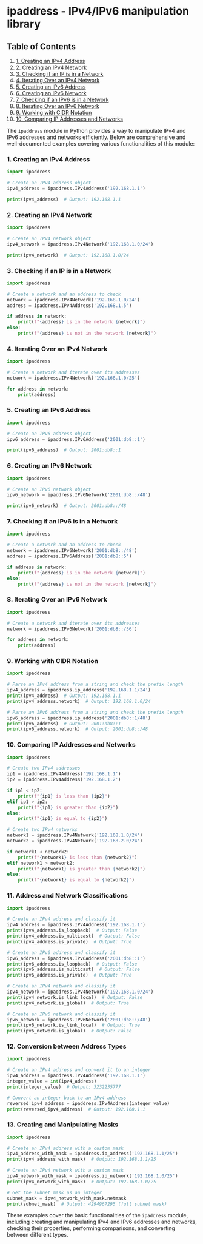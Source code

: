 # ipaddress - IPv4/IPv6 manipulation library
## Table of Contents

1. [1. Creating an IPv4 Address](#1-creating-an-ipv4-address)
2. [2. Creating an IPv4 Network](#2-creating-an-ipv4-network)
3. [3. Checking if an IP is in a Network](#3-checking-if-an-ip-is-in-a-network)
4. [4. Iterating Over an IPv4 Network](#4-iterating-over-an-ipv4-network)
5. [5. Creating an IPv6 Address](#5-creating-an-ipv6-address)
6. [6. Creating an IPv6 Network](#6-creating-an-ipv6-network)
7. [7. Checking if an IPv6 is in a Network](#7-checking-if-an-ipv6-is-in-a-network)
8. [8. Iterating Over an IPv6 Network](#8-iterating-over-an-ipv6-network)
9. [9. Working with CIDR Notation](#9-working-with-cidr-notation)
10. [10. Comparing IP Addresses and Networks](#10-comparing-ip-addresses-and-networks)



The `ipaddress` module in Python provides a way to manipulate IPv4 and IPv6 addresses and networks efficiently. Below are comprehensive and well-documented examples covering various functionalities of this module:

### 1. Creating an IPv4 Address

```python
import ipaddress

# Create an IPv4 address object
ipv4_address = ipaddress.IPv4Address('192.168.1.1')

print(ipv4_address)  # Output: 192.168.1.1
```

### 2. Creating an IPv4 Network

```python
import ipaddress

# Create an IPv4 network object
ipv4_network = ipaddress.IPv4Network('192.168.1.0/24')

print(ipv4_network)  # Output: 192.168.1.0/24
```

### 3. Checking if an IP is in a Network

```python
import ipaddress

# Create a network and an address to check
network = ipaddress.IPv4Network('192.168.1.0/24')
address = ipaddress.IPv4Address('192.168.1.5')

if address in network:
    print(f"{address} is in the network {network}")
else:
    print(f"{address} is not in the network {network}")
```

### 4. Iterating Over an IPv4 Network

```python
import ipaddress

# Create a network and iterate over its addresses
network = ipaddress.IPv4Network('192.168.1.0/25')

for address in network:
    print(address)
```

### 5. Creating an IPv6 Address

```python
import ipaddress

# Create an IPv6 address object
ipv6_address = ipaddress.IPv6Address('2001:db8::1')

print(ipv6_address)  # Output: 2001:db8::1
```

### 6. Creating an IPv6 Network

```python
import ipaddress

# Create an IPv6 network object
ipv6_network = ipaddress.IPv6Network('2001:db8::/48')

print(ipv6_network)  # Output: 2001:db8::/48
```

### 7. Checking if an IPv6 is in a Network

```python
import ipaddress

# Create a network and an address to check
network = ipaddress.IPv6Network('2001:db8::/48')
address = ipaddress.IPv6Address('2001:db8::5')

if address in network:
    print(f"{address} is in the network {network}")
else:
    print(f"{address} is not in the network {network}")
```

### 8. Iterating Over an IPv6 Network

```python
import ipaddress

# Create a network and iterate over its addresses
network = ipaddress.IPv6Network('2001:db8::/56')

for address in network:
    print(address)
```

### 9. Working with CIDR Notation

```python
import ipaddress

# Parse an IPv4 address from a string and check the prefix length
ipv4_address = ipaddress.ip_address('192.168.1.1/24')
print(ipv4_address)  # Output: 192.168.1.1
print(ipv4_address.network)  # Output: 192.168.1.0/24

# Parse an IPv6 address from a string and check the prefix length
ipv6_address = ipaddress.ip_address('2001:db8::1/48')
print(ipv6_address)  # Output: 2001:db8::1
print(ipv6_address.network)  # Output: 2001:db8::/48
```

### 10. Comparing IP Addresses and Networks

```python
import ipaddress

# Create two IPv4 addresses
ip1 = ipaddress.IPv4Address('192.168.1.1')
ip2 = ipaddress.IPv4Address('192.168.1.2')

if ip1 < ip2:
    print(f"{ip1} is less than {ip2}")
elif ip1 > ip2:
    print(f"{ip1} is greater than {ip2}")
else:
    print(f"{ip1} is equal to {ip2}")

# Create two IPv4 networks
network1 = ipaddress.IPv4Network('192.168.1.0/24')
network2 = ipaddress.IPv4Network('192.168.2.0/24')

if network1 < network2:
    print(f"{network1} is less than {network2}")
elif network1 > network2:
    print(f"{network1} is greater than {network2}")
else:
    print(f"{network1} is equal to {network2}")
```

### 11. Address and Network Classifications

```python
import ipaddress

# Create an IPv4 address and classify it
ipv4_address = ipaddress.IPv4Address('192.168.1.1')
print(ipv4_address.is_loopback)  # Output: False
print(ipv4_address.is_multicast)  # Output: False
print(ipv4_address.is_private)  # Output: True

# Create an IPv6 address and classify it
ipv6_address = ipaddress.IPv6Address('2001:db8::1')
print(ipv6_address.is_loopback)  # Output: False
print(ipv6_address.is_multicast)  # Output: False
print(ipv6_address.is_private)  # Output: True

# Create an IPv4 network and classify it
ipv4_network = ipaddress.IPv4Network('192.168.1.0/24')
print(ipv4_network.is_link_local)  # Output: False
print(ipv4_network.is_global)  # Output: True

# Create an IPv6 network and classify it
ipv6_network = ipaddress.IPv6Network('2001:db8::/48')
print(ipv6_network.is_link_local)  # Output: True
print(ipv6_network.is_global)  # Output: False
```

### 12. Conversion between Address Types

```python
import ipaddress

# Create an IPv4 address and convert it to an integer
ipv4_address = ipaddress.IPv4Address('192.168.1.1')
integer_value = int(ipv4_address)
print(integer_value)  # Output: 3232235777

# Convert an integer back to an IPv4 address
reversed_ipv4_address = ipaddress.IPv4Address(integer_value)
print(reversed_ipv4_address)  # Output: 192.168.1.1
```

### 13. Creating and Manipulating Masks

```python
import ipaddress

# Create an IPv4 address with a custom mask
ipv4_address_with_mask = ipaddress.ip_address('192.168.1.1/25')
print(ipv4_address_with_mask)  # Output: 192.168.1.1/25

# Create an IPv4 network with a custom mask
ipv4_network_with_mask = ipaddress.ip_network('192.168.1.0/25')
print(ipv4_network_with_mask)  # Output: 192.168.1.0/25

# Get the subnet mask as an integer
subnet_mask = ipv4_network_with_mask.netmask
print(subnet_mask)  # Output: 4294967295 (full subnet mask)
```

These examples cover the basic functionalities of the `ipaddress` module, including creating and manipulating IPv4 and IPv6 addresses and networks, checking their properties, performing comparisons, and converting between different types.
